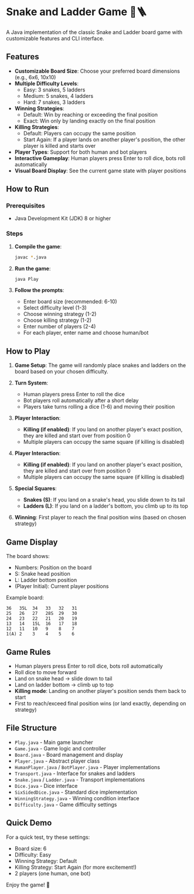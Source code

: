 # Snake and Ladder Game 🐍🪜

A Java implementation of the classic Snake and Ladder board game with customizable features and CLI interface.

## Features

- **Customizable Board Size**: Choose your preferred board dimensions (e.g., 6x6, 10x10)
- **Multiple Difficulty Levels**:
  - Easy: 3 snakes, 5 ladders
  - Medium: 5 snakes, 4 ladders  
  - Hard: 7 snakes, 3 ladders
- **Winning Strategies**:
  - Default: Win by reaching or exceeding the final position
  - Exact: Win only by landing exactly on the final position
- **Killing Strategies**:
  - Default: Players can occupy the same position
  - Start Again: If a player lands on another player's position, the other player is killed and starts over
- **Player Types**: Support for both human and bot players
- **Interactive Gameplay**: Human players press Enter to roll dice, bots roll automatically
- **Visual Board Display**: See the current game state with player positions

## How to Run

### Prerequisites
- Java Development Kit (JDK) 8 or higher

### Steps

1. **Compile the game**:
   ```bash
   javac *.java
   ```

2. **Run the game**:
   ```bash
   java Play
   ```

3. **Follow the prompts**:
   - Enter board size (recommended: 6-10)
   - Select difficulty level (1-3)
   - Choose winning strategy (1-2)
   - Choose killing strategy (1-2)
   - Enter number of players (2-4)
   - For each player, enter name and choose human/bot

## How to Play

1. **Game Setup**: The game will randomly place snakes and ladders on the board based on your chosen difficulty.

2. **Turn System**: 
   - Human players press Enter to roll the dice
   - Bot players roll automatically after a short delay
   - Players take turns rolling a dice (1-6) and moving their position

3. **Player Interaction**:
   - **Killing (if enabled)**: If you land on another player's exact position, they are killed and start over from position 0
   - Multiple players can occupy the same square (if killing is disabled)

3. **Player Interaction**:
   - **Killing (if enabled)**: If you land on another player's exact position, they are killed and start over from position 0
   - Multiple players can occupy the same square (if killing is disabled)

4. **Special Squares**:
   - **Snakes (S)**: If you land on a snake's head, you slide down to its tail
   - **Ladders (L)**: If you land on a ladder's bottom, you climb up to its top

4. **Winning**: First player to reach the final position wins (based on chosen strategy)

## Game Display

The board shows:
- Numbers: Position on the board
- S: Snake head position
- L: Ladder bottom position
- (Player Initial): Current player positions

Example board:
```
36   35L  34   33   32   31   
25   26   27   28S  29   30   
24   23   22   21   20   19   
13   14   15L  16   17   18   
12   11   10   9    8    7    
1(A) 2    3    4    5    6    
```

## Game Rules

- Human players press Enter to roll dice, bots roll automatically
- Roll dice to move forward
- Land on snake head → slide down to tail
- Land on ladder bottom → climb up to top
- **Killing mode**: Landing on another player's position sends them back to start
- First to reach/exceed final position wins (or land exactly, depending on strategy)

## File Structure

- `Play.java` - Main game launcher
- `Game.java` - Game logic and controller
- `Board.java` - Board management and display
- `Player.java` - Abstract player class
- `HumanPlayer.java` / `BotPlayer.java` - Player implementations
- `Transport.java` - Interface for snakes and ladders
- `Snake.java` / `Ladder.java` - Transport implementations
- `Dice.java` - Dice interface
- `SixSidedDice.java` - Standard dice implementation
- `WinningStrategy.java` - Winning condition interface
- `Difficulty.java` - Game difficulty settings

## Quick Demo

For a quick test, try these settings:
- Board size: 6
- Difficulty: Easy
- Winning Strategy: Default
- Killing Strategy: Start Again (for more excitement!)
- 2 players (one human, one bot)

Enjoy the game! 🎲
